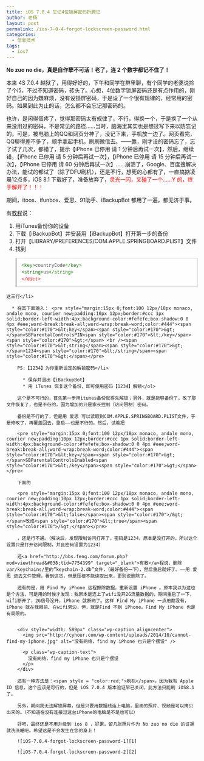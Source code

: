 ```yaml
---
title: iOS 7.0.4 忘记4位锁屏密码折腾记
author: 老杨
layout: post
permalink: /ios-7-0-4-forgot-lockscreen-password.html
categories:
  - 信息技术
tags:
  - ios7
---
```

**No zuo no die，真是自作孽不可活！老了，连 2 个数字都记不住了！**

本来 4S 7.0.4 越狱了，用得好好的，下午和同学在群里聊，有个同学的老婆说捡了个i5，不过不知道密码，砖头了。心想，4位数字锁屏密码还是有点作用的，刚好自己的因为嫌麻烦，没有设锁屏密码，于是设了一个很有规律的，经常用的密码。如果到此为止的话，怎么都不会忘记那密码的。  


  
也许，是闲得蛋疼了，觉得那密码太有规律了，不行，得换一个，于是换了一个从来没用过的密码，不是常见的路径……当时，脑海里其实也是想过写下来以防忘记的。可是，被电脑上的QQ和网页分神了，没记下来，手机放一边了。网页看完，QQ聊得差不多了，顺手拿起手机，刷刷微信去。——靠，刚才设的密码忘了，忘了试了几次，都错了，提示【iPhone 已停用 请 1 分钟后再试一次】，然后，继续错，【iPhone 已停用 请 5 分钟后再试一次】，【iPhone 已停用 请 15 分钟后再试一次】，【iPhone 已停用 请 60 分钟后再试一次】......崩溃了，Google、百度搜解决办法，能试的都试了（除了DFU刷机），还是不行，想死的心都有了，一直搞掂凌晨12点多，iOS 8.1 下载好了，准备放弃了，<span style = "color:red;">灵光一闪，又碰了一个……Y 的，终于解开了！！！</span>

期间，itoos、ifunbox、爱思、91助手、iBackupBot 都用了一遍，都无济于事。

有<a href="http://bbs.25pp.com/thread-217347-1-1.html" target="_blank">教程</a>说：

  1. 用iTunes备份你的设备
  2. 下载【iBackupBot】并安装用【iBackupBot】打开第一步的备份
  3. 打开【LIBRARY/PREFERENCES/COM.APPLE.SPRINGBOARD.PLIST】文件
  4. 找到 <pre style="margin:15px 0;font:100 12px/18px monaco, andale mono, courier new;padding:10px 12px;border:#ccc 1px solid;border-left-width:4px;background-color:#fefefe;box-shadow:0 0 4px #eee;word-break:break-all;word-wrap:break-word;color:#444"><span style="color:#170">&lt;key</span><span style="color:#170">&gt;</span>countryCode<span style="color:#170">&lt;/key</span><span style="color:#170">&gt;</span><br /><span style="color:#170">&lt;string</span><span style="color:#170">&gt;</span>us<span style="color:#170">&lt;/string</span><span style="color:#170">&gt;</span><br /><span style="color:#f00">&lt;/dict</span><span style="color:#f00">&gt;</span></pre>
    
    这三行</li> 
    
      * 在其下面输入： <pre style="margin:15px 0;font:100 12px/18px monaco, andale mono, courier new;padding:10px 12px;border:#ccc 1px solid;border-left-width:4px;background-color:#fefefe;box-shadow:0 0 4px #eee;word-break:break-all;word-wrap:break-word;color:#444"><span style="color:#170">&lt;key</span><span style="color:#170">&gt;</span>SBParentalControlsPIN<span style="color:#170">&lt;/key</span><span style="color:#170">&gt;</span> <br /><span style="color:#170">&lt;string</span><span style="color:#170">&gt;</span>1234<span style="color:#170">&lt;/string</span><span style="color:#170">&gt;</span></pre>
        
        PS:【1234】为你重新设定的解锁密码</li> 
        
          * 保存并退出【iBackupBot】
          * 用 iTunes 恢复这个备份，即可使用密码【1234】解锁</ol> 
        
        这个是不可行的，首先第一步用itunes备份就得先解锁；另外，就是能够备份了，改了那文件恢复了，也是不行的，因为增加的只是家长控制（访问限制）密码。
        
        备份是不行的了，但是用 爱思 可以读取到COM.APPLE.SPRINGBOARD.PLIST文件，于是修改了，再覆盖回去，重启——也是不行的。然后，试着把 
        
        <pre style="margin:15px 0;font:100 12px/18px monaco, andale mono, courier new;padding:10px 12px;border:#ccc 1px solid;border-left-width:4px;background-color:#fefefe;box-shadow:0 0 4px #eee;word-break:break-all;word-wrap:break-word;color:#444"><span style="color:#170">&lt;key</span><span style="color:#170">&gt;</span>SBParentalControlsEnabled<span style="color:#170">&lt;/key</span><span style="color:#170">&gt;</span></pre>
        
        下面的 
        
        <pre style="margin:15px 0;font:100 12px/18px monaco, andale mono, courier new;padding:10px 12px;border:#ccc 1px solid;border-left-width:4px;background-color:#fefefe;box-shadow:0 0 4px #eee;word-break:break-all;word-wrap:break-word;color:#444"><span style="color:#170">&lt;false</span><span style="color:#170">/&gt;</span>改成<span style="color:#170">&lt;true</span><span style="color:#170">/&gt;</span></pre>
        
        ，还是行不通。（解决后，发现限制访问打开了，密码是1234，原本是没打开的，所以这个设置只是打开访问限制，并且密码设置为1234）
        
        还<a href="http://bbs.feng.com/forum.php?mod=viewthread&#038;tid=7754399" target="_blank">有教</a>程说，删除 var/keychains/里的“keychain-2.db”文件，（最好备份一下），然后重启就好了。——用 爱思 进去文件管理，看到这货，但是压根不能读取出来，更别说删除了。
        
        还有的是，用 Find My iPhone 远程擦除数据，重新设置 iPhone 。原本我以为这也是个方法，可是用的时候才发现：我原本是连上了wifi没开2G流量数据的，期间重启了一下，wifi断开了，2G信号没开，iPhone 就断网了。这样 Find My iPhone 一点用都没有，iPhone 就在我眼前、在wifi旁边，但，就是Find 不到 iPhone。Find My iPhone 也是有局限的。  
        
        
        <div style="width: 589px" class="wp-caption aligncenter">
          <img src="http://cyhour.com/wp-content/uploads/2014/10/cannot-find-my-iphone.jpg" alt="没有网络，find my iPhone 也只是个摆设" />
          
          <p class="wp-caption-text">
            没有网络，find my iPhone 也只是个摆设
          </p>
        </div>
        
        还有一种方法是：<span style = "color:red;">刷机</span>。因为我有 Apple ID 信息，这个应该是可行的，但是 iOS 7.0.4 版本验证早已关闭，此方法只能刷 iOS8.1 了。
        
        另外，期间我无法解锁屏幕，但是只要用数据线连上电脑，里面的照片、视频是可以拷贝出来的。（不知道在没有连接过这台iPhone的电脑是不是也可以）
        
        好吧，最终还是不用升级到 ios 8 ，好累，留几张照片作为 No zuo no die 的证据就洗洗睡吧。希望这是不会发生在您的身上！
        
        ![iOS-7.0.4-forgot-lockscreen-password-1][1]
        
        ![iOS-7.0.4-forgot-lockscreen-password-2][2]

 [1]: http://cyhour.com/wp-content/uploads/2014/10/iOS-7.0.4-forgot-lockscreen-password-1.png
 [2]: http://cyhour.com/wp-content/uploads/2014/10/iOS-7.0.4-forgot-lockscreen-password-2.png